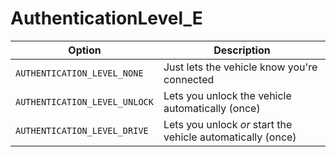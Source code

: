 # AuthenticationLevel_E

Option|Description
-|-
`AUTHENTICATION_LEVEL_NONE`|Just lets the vehicle know you're connected
`AUTHENTICATION_LEVEL_UNLOCK`|Lets you unlock the vehicle automatically (once)
`AUTHENTICATION_LEVEL_DRIVE`|Lets you unlock *or* start the vehicle automatically (once)
